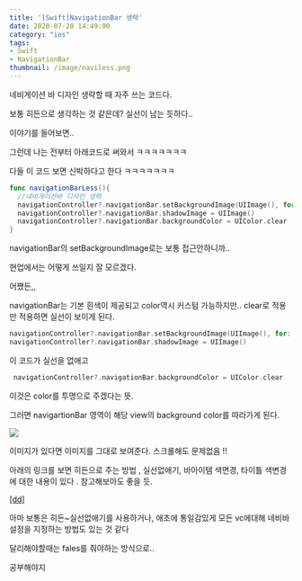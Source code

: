 ```yaml
---
title: '[Swift]NavigationBar 생략'
date: 2020-07-20 14:49:00
category: "ios"
tags:
- Swift
- NavigationBar
thumbnail: /image/naviless.png
---
```



네비게이션 바 디자인 생략할 때 
자주 쓰는 코드다.

보통 히든으로 생각하는 것 같은데? 실선이 남는 듯하다.. 

이야기를 들어보면..


그런데 나는 전부터 아래코드로 써와서 ㅋㅋㅋㅋㅋㅋㅋ

다들 이 코드 보면 신박하다고 한다 ㅋㅋㅋㅋㅋㅋㅋ


```swift
func navigationBarLess(){
  //네비게이션바 디자인 생략
  navigationController?.navigationBar.setBackgroundImage(UIImage(), for: .default)
  navigationController?.navigationBar.shadowImage = UIImage()
  navigationController?.navigationBar.backgroundColor = UIColor.clear
}
```


navigationBar의 setBackgroundImage로는 보통 접근안하니까.. 

현업에서는 어떻게 쓰일지 잘 모르겠다. 


어쨌든,,


navigationBar는 기본 흰색이 제공되고 color역시 커스텀 가능하지만.. 
clear로 적용만 적용하면 실선이 보이게 된다. 

```swift
navigationController?.navigationBar.setBackgroundImage(UIImage(), for: .default)
navigationController?.navigationBar.shadowImage = UIImage()
```
이 코드가 실선을 없애고 

```swift
 navigationController?.navigationBar.backgroundColor = UIColor.clear
```
이것은 color를 투명으로 주겠다는 뜻. 


그러면 navigartionBar 영역이 해당 view의 background color를 따라가게 된다. 


![](image/naviless2.png)


이미지가 있다면 이미지를 그대로 보여준다. 스크롤해도 문제없음 !!





아래의 링크를 보면 히든으로 주는 방법 , 실선없애기, 바아이템 색면경, 타이틀 색변경에 대한 내용이 있다 . 참고해보아도 좋을 듯. 



[[dd]](https://zeddios.tistory.com/574)



아마 보통은 히든~실선없애기를 사용하거나, 애초에 통일감있게 모든 vc에대해 네비바 설정을 지정하는 방법도 있는 것 같다

달리해야할때는 fales를 줘야하는 방식으로.. 


공부해야지

